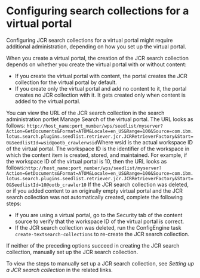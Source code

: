 # Configuring search collections for a virtual portal

Configuring JCR search collections for a virtual portal might require additional administration, depending on how you set up the virtual portal.

When you create a virtual portal, the creation of the JCR search collection depends on whether you create the virtual portal with or without content:

-   If you create the virtual portal with content, the portal creates the JCR collection for the virtual portal by default.
-   If you create only the virtual portal and add no content to it, the portal creates no JCR collection with it. It gets created only when content is added to the virtual portal.

You can view the URL of the JCR search collection in the search administration portlet Manage Search of the virtual portal. The URL looks as follows: `http://host_name:port_number/wps/seedlist/myserver?Action=GetDocuments&Format=ATOM&Locale=en_US&Range=100&Source=com.ibm.lotus.search.plugins.seedlist.retriever.jcr.JCRRetrieverFactory&Start=0&SeedlistId=wsid@ootb_crawlerwsid`Where wsid is the actual workspace ID of the virtual portal. The workspace ID is the identifier of the workspace in which the content item is created, stored, and maintained. For example, if the workspace ID of the virtual portal is 10, then the URL looks as follows:`http://host_name:port_number/wps/seedlist/myserver?Action=GetDocuments&Format=ATOM&Locale=en_US&Range=100&Source=com.ibm.lotus.search.plugins.seedlist.retriever.jcr.JCRRetrieverFactory&Start=0&SeedlistId=10@ootb_crawler10` If the JCR search collection was deleted, or if you added content to an originally empty virtual portal and the JCR search collection was not automatically created, complete the following steps:

-   If you are using a virtual portal, go to the Security tab of the content source to verify that the workspace ID of the virtual portal is correct.
-   If the JCR search collection was deleted, run the ConfigEngine task `create-textsearch-collections` to re-create the JCR search collection.

If neither of the preceding options succeed in creating the JCR search collection, manually set up the JCR search collection.

To view the steps to manually set up a JCR search collection, see *Setting up a JCR search collection* in the related links.

<!---

**Previous topic:**[Configuring search in a portal farm](../install/config_search_farm.md) --->

